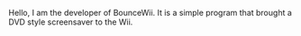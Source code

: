Hello, I am the developer of BounceWii. It is a simple program that brought a DVD style screensaver to the Wii.

